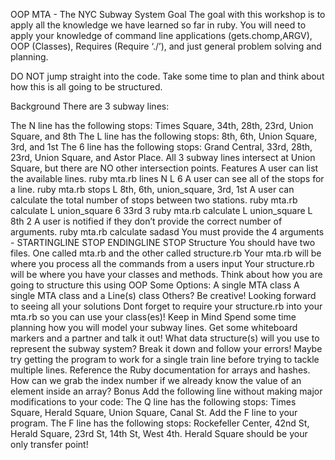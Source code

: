 OOP MTA - The NYC Subway System
Goal
The goal with this workshop is to apply all the knowledge we have learned so far in ruby. You will need to apply your knowledge of command line applications (gets.chomp,ARGV), OOP (Classes), Requires (Require ‘./’), and just general problem solving and planning.

DO NOT jump straight into the code. Take some time to plan and think about how this is all going to be structured.

Background
There are 3 subway lines:

The N line has the following stops: Times Square, 34th, 28th, 23rd, Union Square, and 8th
The L line has the following stops: 8th, 6th, Union Square, 3rd, and 1st
The 6 line has the following stops: Grand Central, 33rd, 28th, 23rd, Union Square, and Astor Place.
All 3 subway lines intersect at Union Square, but there are NO other intersection points.
Features
A user can list the available lines.
ruby mta.rb lines
N
L
6
A user can see all of the stops for a line.
ruby mta.rb stops L
8th, 6th, union_square, 3rd, 1st
A user can calculate the total number of stops between two stations.
ruby mta.rb calculate L union_square 6 33rd
3
 ruby mta.rb calculate L union_square L 8th
 2
A user is notified if they don’t provide the correct number of arguments.
ruby mta.rb calculate sadasd
You must provide the 4 arguments - STARTINGLINE STOP ENDINGLINE STOP
Structure
You should have two files. One called mta.rb and the other called structure.rb
Your mta.rb will be where you process all the commands from a users input
Your structure.rb will be where you have your classes and methods.
Think about how you are going to structure this using OOP
Some Options:
A single MTA class
A single MTA class and a Line(s) class
Others? Be creative! Looking forward to seeing all your solutions
Dont forget to require your structure.rb into your mta.rb so you can use your class(es)!
Keep in Mind
Spend some time planning how you will model your subway lines. Get some whiteboard markers and a partner and talk it out!
What data structure(s) will you use to represent the subway system?
Break it down and follow your errors! Maybe try getting the program to work for a single train line before trying to tackle multiple lines.
Reference the Ruby documentation for arrays and hashes. How can we grab the index number if we already know the value of an element inside an array?
Bonus
Add the following line without making major modifications to your code:
The Q line has the following stops: Times Square, Herald Square, Union Square, Canal St.
Add the F line to your program.
The F line has the following stops: Rockefeller Center, 42nd St, Herald Square, 23rd St, 14th St, West 4th.
Herald Square should be your only transfer point!
